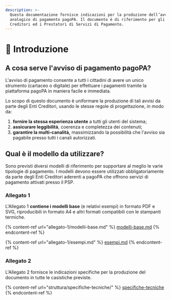 ```yaml
---
description: >-
  Questa documentazione fornisce indicazioni per la produzione dell’avviso
  analogico di pagamento pagoPA. Il documento è di riferimento per gli Enti
  Creditori ed i Prestatori di Servizi di Pagamento.
---
```


# 👋 Introduzione

## A cosa serve l'avviso di pagamento pagoPA?

L'avviso di pagamento consente a tutti i cittadini di avere un unico strumento (cartaceo o digitale) per effettuare i pagamenti tramite la piattaforma pagoPA in maniera facile e immediata.

Lo scopo di questo documento è uniformare la produzione di tali avvisi da parte degli Enti Creditori, usando le stesse regole di progettazione, in modo da:

1. **fornire la stessa esperienza utente** a tutti gli utenti del sistema;
2. **assicurare leggibilità**, coerenza e completezza dei contenuti;
3. **garantire la multi-canalità,** massimizzando la possibilità che l'avviso sia pagabile presso tutti i canali autorizzati.&#x20;

## Qual è il modello da utilizzare?

Sono previsti diversi modelli di riferimento per supportare al meglio le varie tipologie di pagamento. I modelli devono essere utilizzati obbligatoriamente da parte degli Enti Creditori aderenti a pagoPA che offrono servizi di pagamento attivati presso il PSP.

### **Allegato 1**&#x20;

L'Allegato 1 **contiene i modelli base** (e relativi esempi) in formato PDF e SVG, riproducibili in formato A4 e altri formati compatibili con le stampanti termiche.

{% content-ref url="allegato-1/modelli-base.md" %}
[modelli-base.md](allegato-1/modelli-base.md)
{% endcontent-ref %}

{% content-ref url="allegato-1/esempi.md" %}
[esempi.md](allegato-1/esempi.md)
{% endcontent-ref %}

### Allegato 2

L'Allegato 2 fornisce le indicazioni specifiche per la produzione del documento in tutte le casistiche previste.

{% content-ref url="struttura/specifiche-tecniche/" %}
[specifiche-tecniche](struttura/specifiche-tecniche/)
{% endcontent-ref %}
